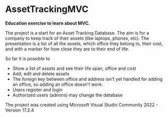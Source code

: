 # AssetTrackingMVC
<strong>Education exercise to learn about MVC.</strong>

The project is a start for an Asset Tracking Database. The aim is for a company to keep track of their assets (like laptops, phones, etc).
The presentation is a list of all the assets, which office they belong to, their cost, and with a marker for how close they are to their end of life. 

So far it is possible to
<ul>
<li>Show a list of assets and see their life span, office and cost</li>
<li>Add, edit and delete assets</li>
<li>The foreign key between office and address isn't yet handled for adding an office, so adding an office doesn't work.</li>
<li>Users register and login</li>
<li>Authorized users (admins) may change the database</li>
</ul>

The project was created using Microsoft Visual Studio Community 2022 - Version 17.2.4
